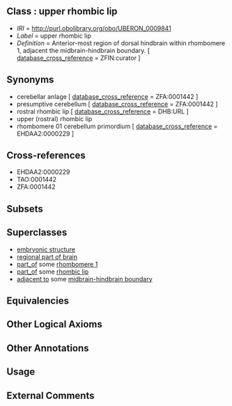 
## Class : upper rhombic lip

 * *IRI* = http://purl.obolibrary.org/obo/UBERON_0009841
 * *Label* = upper rhombic lip
 * *Definition* = Anterior-most region of dorsal hindbrain within rhombomere 1, adjacent the midbrain-hindbrain boundary. [ [database_cross_reference](../../ef/oboInOwl#hasDbXref.md) = ZFIN:curator ]

## Synonyms

 * cerebellar anlage [ [database_cross_reference](../../ef/oboInOwl#hasDbXref.md) = ZFA:0001442 ]
 * presumptive cerebellum [ [database_cross_reference](../../ef/oboInOwl#hasDbXref.md) = ZFA:0001442 ]
 * rostral rhombic lip [ [database_cross_reference](../../ef/oboInOwl#hasDbXref.md) = DHB:URL ]
 * upper (rostral) rhombic lip
 * rhombomere 01 cerebellum primordium [ [database_cross_reference](../../ef/oboInOwl#hasDbXref.md) = EHDAA2:0000229 ]

## Cross-references

 * EHDAA2:0000229
 * TAO:0001442
 * ZFA:0001442

## Subsets


## Superclasses

 * [embryonic structure](../../UBERON/50/UBERON_0002050.md)
 * [regional part of brain](../../UBERON/16/UBERON_0002616.md)
 * [part_of](../../BFO/50/BFO_0000050.md) some [rhombomere 1](../../UBERON/99/UBERON_0005499.md)
 * [part_of](../../BFO/50/BFO_0000050.md) some [rhombic lip](../../UBERON/15/UBERON_0006215.md)
 * [adjacent to](../../RO/20/RO_0002220.md) some [midbrain-hindbrain boundary](../../UBERON/52/UBERON_0003052.md)

## Equivalencies


## Other Logical Axioms


## Other Annotations


## Usage


## External Comments

